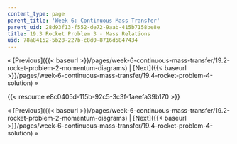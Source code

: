 ```yaml
---
content_type: page
parent_title: 'Week 6: Continuous Mass Transfer'
parent_uid: 28d93f13-f552-de72-9aab-415b7158be8e
title: 19.3 Rocket Problem 3 - Mass Relations
uid: 78a84152-5b28-227b-c8d0-8716d5847434
---
```


« [Previous]({{< baseurl >}}/pages/week-6-continuous-mass-transfer/19.2-rocket-problem-2-momentum-diagrams) | [Next]({{< baseurl >}}/pages/week-6-continuous-mass-transfer/19.4-rocket-problem-4-solution) »

{{< resource e8c0405d-115b-92c5-3c3f-1aeefa39b170 >}}

« [Previous]({{< baseurl >}}/pages/week-6-continuous-mass-transfer/19.2-rocket-problem-2-momentum-diagrams) | [Next]({{< baseurl >}}/pages/week-6-continuous-mass-transfer/19.4-rocket-problem-4-solution) »